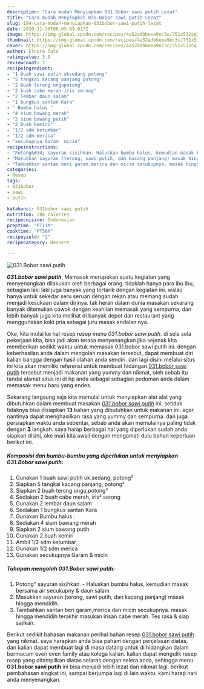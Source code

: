```yaml
---
description: "Cara mudah Menyiapkan 031.Bobor sawi putih Lezat"
title: "Cara mudah Menyiapkan 031.Bobor sawi putih Lezat"
slug: 184-cara-mudah-menyiapkan-031bobor-sawi-putih-lezat
date: 2020-11-30T08:05:09.017Z
image: https://img-global.cpcdn.com/recipes/4a52adbbeea9ec3c/751x532cq70/031bobor-sawi-putih-foto-resep-utama.jpg
thumbnail: https://img-global.cpcdn.com/recipes/4a52adbbeea9ec3c/751x532cq70/031bobor-sawi-putih-foto-resep-utama.jpg
cover: https://img-global.cpcdn.com/recipes/4a52adbbeea9ec3c/751x532cq70/031bobor-sawi-putih-foto-resep-utama.jpg
author: Elnora Tate
ratingvalue: 3.9
reviewcount: 7
recipeingredient:
- "1 buah sawi putih uksedang potong"
- "5 tangkai kacang panjang potong"
- "2 buah terong ungupotong"
- "2 buah cabe merah iris serong"
- "2 lembar daun salam"
- "1 bungkus santan Kara"
- " Bumbu halus "
- "4 sium bawang merah"
- "2 sium bawang putih"
- "2 buah kemiri"
- "1/2 sdm ketumbar"
- "1/2 sdm merica"
- "secukupnya Garam  micin"
recipeinstructions:
- "Potong&#34; sayuran sisihkan. Haluskan bumbu halus, kemudian masak bersama air secukupny &amp; daun salam"
- "Masukkan sayuran (terong, sawi putih, dan kacang panjang) masak hingga mendidih."
- "Tambahkan santan beri garam,merica dan micin secukupnya. masak hingga mendidih terakhir masukan irisan cabe merah. Tes rasa &amp; siap sajikan."
categories:
- Resep
tags:
- 031bobor
- sawi
- putih

katakunci: 031bobor sawi putih 
nutrition: 286 calories
recipecuisine: Indonesian
preptime: "PT11M"
cooktime: "PT56M"
recipeyield: "2"
recipecategory: Dessert

---
```



![031.Bobor sawi putih](https://img-global.cpcdn.com/recipes/4a52adbbeea9ec3c/751x532cq70/031bobor-sawi-putih-foto-resep-utama.jpg)

<b><i>031.bobor sawi putih</i></b>, Memasak merupakan suatu kegiatan yang menyenangkan dilakukan oleh berbagai orang. tidaklah hanya para ibu ibu, sebagian laki laki juga banyak yang tertarik dengan kegiatan ini. walau hanya untuk sekedar seru seruan dengan rekan atau memang sudah menjadi kesukaan dalam dirinya. tak heran dalam dunia masakan sekarang banyak ditemukan cowok dengan keahlian memasak yang sempurna, dan lebih banyak juga kita melihat di banyak depot dan restaurant yang menggunakan koki pria sebagai juru masak andalan nya.

Oke, kita mulai ke hal resep resep menu <i>031.bobor sawi putih</i>. di sela sela pekerjaan kita, bisa jadi akan terasa menyenangkan jika sejenak kita memberikan sedikit waktu untuk memasak 031.bobor sawi putih ini. dengan keberhasilan anda dalam mengolah masakan tersebut, dapat membuat diri kalian bangga dengan hasil olahan anda sendiri. dan lagi disini melalui situs ini kita akan memiliki referensi untuk membuat hidangan <u>031.bobor sawi putih</u> tersebut menjadi makanan yang yummy dan nikmat, oleh sebab itu tandai alamat situs ini di hp anda sebagai sebagian pedoman anda dalam memasak menu baru yang endes.




Sekarang langsung saja kita memulai untuk menyiapkan alat alat yang dibutuhkan dalam membuat masakan <u><i>031.bobor sawi putih</i></u> ini. setidak tidaknya bisa disiapkan <b>13</b> bahan yang dibutuhkan untuk makanan ini. agar nantinya dapat menghasilkan rasa yang yummy dan sempurna. dan juga persiapkan waktu anda sebentar, sebab anda akan memulainya paling tidak dengan <b>3</b> langkah. saya harap berbagai hal yang diperlukan sudah anda siapkan disini, oke mari kita awali dengan mengamati dulu bahan keperluan berikut ini.

<!--inarticleads1-->

##### Komposisi dan bumbu-bumbu yang diperlukan untuk menyiapkan 031.Bobor sawi putih:

1. Gunakan 1 buah sawi putih uk.sedang, potong²
1. Siapkan 5 tangkai kacang panjang, potong²
1. Siapkan 2 buah terong ungu,potong²
1. Sediakan 2 buah cabe merah, iris² serong
1. Gunakan 2 lembar daun salam
1. Sediakan 1 bungkus santan Kara
1. Gunakan  Bumbu halus :
1. Sediakan 4 sium bawang merah
1. Siapkan 2 sium bawang putih
1. Gunakan 2 buah kemiri
1. Ambil 1/2 sdm ketumbar
1. Gunakan 1/2 sdm merica
1. Gunakan secukupnya Garam &amp; micin




<!--inarticleads2-->

##### Tahapan mengolah 031.Bobor sawi putih:

1. Potong&#34; sayuran sisihkan. - Haluskan bumbu halus, kemudian masak bersama air secukupny &amp; daun salam
1. Masukkan sayuran (terong, sawi putih, dan kacang panjang) masak hingga mendidih.
1. Tambahkan santan beri garam,merica dan micin secukupnya. masak hingga mendidih terakhir masukan irisan cabe merah. Tes rasa &amp; siap sajikan.




Berikut sedikit bahasan makanan perihal bahan resep <u>031.bobor sawi putih</u> yang nikmat. saya harapkan anda bisa paham dengan penjelasan diatas, dan kalian dapat membuat lagi di masa datang untuk di hidangkan dalam bermacam even even family atau kolega kalian. kalian dapat mengulik resep resep yang ditampilkan diatas selaras dengan selera anda, sehingga menu <b>031.bobor sawi putih</b> ini bisa menjadi lebih lezat dan nikmat lagi. berikut pembahasan singkat ini, sampai berjumpa lagi di lain waktu. kami harap hari anda menyenangkan.
